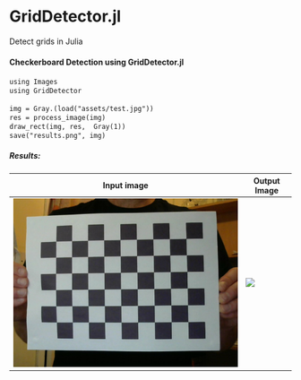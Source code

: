 # GridDetector.jl
Detect grids in Julia

#### Checkerboard Detection using GridDetector.jl
```
using Images
using GridDetector

img = Gray.(load("assets/test.jpg"))
res = process_image(img)
draw_rect(img, res,  Gray(1))
save("results.png", img)
```

##### Results:
| Input image     | Output Image |
| ----------- | ----------- |
| ![](assets/test.jpg) | ![](assets/results.png) |